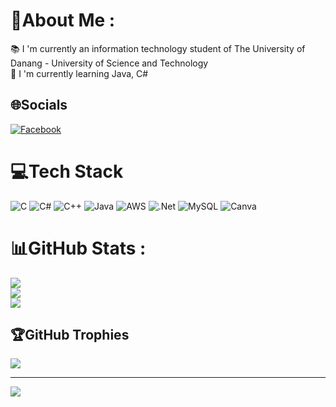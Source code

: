 # 💫About Me :
📚 I 'm currently an information technology student of The University of Danang - University of Science and Technology    
🌟 I 'm currently learning Java, C#

## 🌐Socials
[![Facebook](https://img.shields.io/badge/Facebook-%231877F2.svg?logo=Facebook&logoColor=white)](https://facebook.com/https://www.facebook.com/nnminhitt/) 

# 💻Tech Stack
![C](https://img.shields.io/badge/c-%2300599C.svg?style=flat-square&logo=c&logoColor=white) ![C#](https://img.shields.io/badge/c%23-%23239120.svg?style=flat-square&logo=c-sharp&logoColor=white) ![C++](https://img.shields.io/badge/c++-%2300599C.svg?style=flat-square&logo=c%2B%2B&logoColor=white) ![Java](https://img.shields.io/badge/java-%23ED8B00.svg?style=flat-square&logo=java&logoColor=white) ![AWS](https://img.shields.io/badge/AWS-%23FF9900.svg?style=flat-square&logo=amazon-aws&logoColor=white) ![.Net](https://img.shields.io/badge/.NET-5C2D91?style=flat-square&logo=.net&logoColor=white) ![MySQL](https://img.shields.io/badge/mysql-%2300f.svg?style=flat-square&logo=mysql&logoColor=white) ![Canva](https://img.shields.io/badge/Canva-%2300C4CC.svg?style=flat-square&logo=Canva&logoColor=white)
# 📊GitHub Stats :
![](https://github-readme-stats.vercel.app/api?username=MinhIT269&theme=default&hide_border=false&include_all_commits=false&count_private=false)<br/>
![](https://github-readme-streak-stats.herokuapp.com/?user=MinhIT269&theme=default&hide_border=false)<br/>
![](https://github-readme-stats.vercel.app/api/top-langs/?username=MinhIT269&theme=default&hide_border=false&include_all_commits=false&count_private=false&layout=compact)

## 🏆GitHub Trophies
![](https://github-trophies.vercel.app/?username=MinhIT269&theme=flat&no-frame=true&no-bg=true&margin-w=4)

---
[![](https://visitcount.itsvg.in/api?id=MinhIT269&icon=5&color=3)](https://visitcount.itsvg.in)
